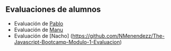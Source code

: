 ## Evaluaciones de alumnos

- Evaluación de [Pablo](https://github.com/pabar942/evaluacion1)
- Evaluación de [Manu](https://github.com/manup94/evaluacion-final)
- Evaluación de [Nacho] (https://github.com/NMenendezz/The-Javascript-Bootcamp-Modulo-1-Evaluacion)
